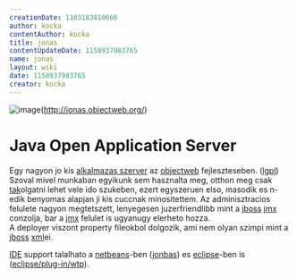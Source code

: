 ```yaml
---
creationDate: 1103183810666 
author: kocka 
contentAuthor: kocka 
title: jonas 
contentUpdateDate: 1158937983765 
name: jonas 
layout: wiki 
date: 1158937983765 
creator: kocka 
---
```

![image](http://www.jhacks.hu/space/banners/sidebar/logo_jonas.jpg)(http://jonas.objectweb.org/)

# Java Open Application Server

Egy nagyon jo kis [alkalmazas szerver](Alkalmazas%20Szerver.html) az [objectweb](objectweb.html) fejleszteseben. ([lgpl](LGPL.html))<br/>
Szoval mivel munkaban egyikunk sem hasznalta meg, otthon meg csak [tak](tak.html)olgatni lehet vele ido szukeben, ezert egyszeruen elso, masodik es n-edik benyomas alapjan ji kis cuccnak minositettem. Az adminisztracios felulete nagyon megtetszett, lenyegesen juzerfriendlibb mint a [jboss](jboss.html) [jmx](JMX.html) conzolja, bar a [jmx](JMX.html) felulet is ugyanugy elerheto hozza.<br/>
A deployer viszont property fileokbol dolgozik, ami nem olyan szimpi mint a [jboss](jboss.html) [xml](XML.html)ei.

[IDE](IDE.html) support talalhato a [netbeans](Netbeans.html)-ben ([jonbas](http://jonbas.sourceforge.net/)) es [eclipse](Eclipse.html)-ben is ([eclipse/plug-in/wtp](Eclipse/Plug-in/WTP.html)).
